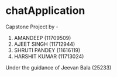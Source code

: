 # chatApplication
Capstone Project by -
1. AMANDEEP      (11709509)
2. AJEET SINGH   (11712944)
3. SHRUTI PANDEY (11616119)
4. HARSHIT KUMAR (11713024)

Under the guidance of Jeevan Bala (25233)

